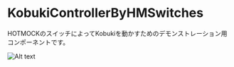 KobukiControllerByHMSwitches
============================
HOTMOCKのスイッチによってKobukiを動かすためのデモンストレーション用コンポーネントです。  

![Alt text](http://blog-imgs-56.fc2.com/r/t/m/rtmediaart/GitHub_KobukiControllerByHMSwitches.png)
